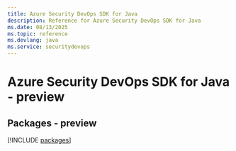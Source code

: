 ```yaml
---
title: Azure Security DevOps SDK for Java
description: Reference for Azure Security DevOps SDK for Java
ms.date: 08/13/2025
ms.topic: reference
ms.devlang: java
ms.service: securitydevops
---
```

# Azure Security DevOps SDK for Java - preview
## Packages - preview
[!INCLUDE [packages](security-devops-index.md)]